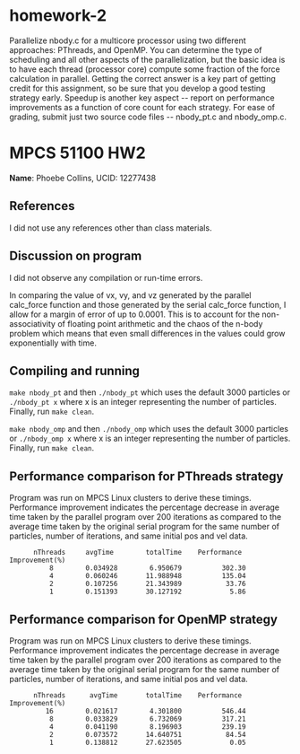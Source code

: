 # homework-2
Parallelize nbody.c for a multicore processor using two different
approaches: PThreads, and OpenMP. You can determine the type of
scheduling and all other aspects of the parallelization, but the basic
idea is to have each thread (processor core) compute some fraction of
the force calculation in parallel. Getting the correct answer is a key
part of getting credit for this assignment, so be sure that you
develop a good testing strategy early. Speedup is another key aspect
-- report on performance improvements as a function of core count for
each strategy. For ease of grading, submit just two source code files
-- nbody_pt.c and nbody_omp.c.

# MPCS 51100 HW2
**Name**: Phoebe Collins, UCID: 12277438

## References
I did not use any references other than class materials.

## Discussion on program
I did not observe any compilation or run-time errors. 

In comparing the value of vx, vy, and vz generated by the parallel calc_force function and those generated by the serial calc_force function, I allow for a margin of error of up to 0.0001. This is to account for the non-associativity of floating point arithmetic and the chaos of the n-body problem which means that even small differences in the values could grow exponentially with time. 

## Compiling and running
`make nbody_pt` and then `./nbody_pt` which uses the default 3000 particles or `./nbody_pt x` where x is an integer representing the number of particles. Finally, run `make clean`.

`make nbody_omp` and then `./nbody_omp` which uses the default 3000 particles or `./nbody_omp x` where x is an integer representing the number of particles. Finally, run `make clean`.

## Performance comparison for PThreads strategy
Program was run on MPCS Linux clusters to derive these timings. Performance improvement indicates the percentage decrease in average time taken by the parallel program over 200 iterations as compared to the average time taken by the original serial program for the same number of particles, number of iterations, and same initial pos and vel data.

          nThreads     avgTime        totalTime    Performance Improvement(%)
              8        0.034928        6.950679          302.30 
              4        0.060246       11.988948          135.04 
              2        0.107256       21.343989           33.76 
              1        0.151393       30.127192            5.86 
              
## Performance comparison for OpenMP strategy
Program was run on MPCS Linux clusters to derive these timings. Performance improvement indicates the percentage decrease in average time taken by the parallel program over 200 iterations as compared to the average time taken by the original serial program for the same number of particles, number of iterations, and same initial pos and vel data.

          nThreads      avgTime       totalTime    Performance Improvement(%)
             16        0.021617        4.301800          546.44 
              8        0.033829        6.732069          317.21 
              4        0.041190        8.196903          239.19 
              2        0.073572       14.640751           84.54 
              1        0.138812       27.623505            0.05 
